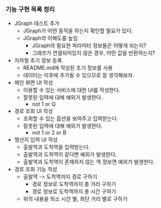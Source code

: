### 기능 구현 목록 정리

* JGraph 테스트 추가
  * JGraph가 어떤 동작을 하는지 확인할 필요가 있다.
  * JGraph의 이해도를 높임
    * JGraph의 필요한 파라미터 정보들은 어떻게 되는지? 
    * 그래프가 연결되어있지 않은 경우, 어떤 값을 반환하는지?
* 지하철 초기 정보 등록
  * README.md에 작성된 초기 정보를 사용
  * 데이터는 이후에 추가될 수 있으므로 잘 생각해보자.
* 메인 화면 UI 작성
  * 이용할 수 있는 서비스에 대한 UI를 작성한다.
  * 잘못된 입력에 대해 예외가 발생한다.
    * not 1 or Q
* 경로 조회 UI 작성
  * 조회할 수 있는 옵션을 보여주고 입력받는다.
  * 잘못된 입력에 대해 예외가 발생한다.
    * not 1 or 2 or B
* 행선지 입력 UI 작성
  * 출발역과 도착역을 입력받는다.
  * 출발역과 도착역이 같다면 예외가 발생한다.
  * 출발역과 도착역이 존재하지 않는 역 정보면 예외가 발생한다.
* 경로 조회 기능 작성
  * 출발역 -> 도착역까지 경로 구하기
    * 경로 정보로 도착역까지 총 거리 구하기 
    * 경로 정보로 도착역까지 총 시간 구하기
  * 위의 내용을 최소 시간 별, 최단 거리 별로 구하기